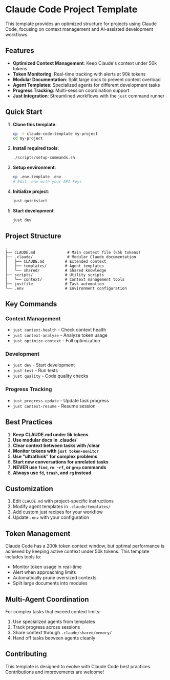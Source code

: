 # Claude Code Project Template

This template provides an optimized structure for projects using Claude Code, focusing on context management and AI-assisted development workflows.

## Features

- **Optimized Context Management**: Keep Claude's context under 50k tokens
- **Token Monitoring**: Real-time tracking with alerts at 90k tokens
- **Modular Documentation**: Split large docs to prevent context overload
- **Agent Templates**: Specialized agents for different development tasks
- **Progress Tracking**: Multi-session coordination support
- **Just Integration**: Streamlined workflows with the `just` command runner

## Quick Start

1. **Clone this template**:
   ```bash
   cp -r claude-code-template my-project
   cd my-project
   ```

2. **Install required tools**:
   ```bash
   ./scripts/setup-commands.sh
   ```

3. **Setup environment**:
   ```bash
   cp .env.template .env
   # Edit .env with your API keys
   ```

4. **Initialize project**:
   ```bash
   just quickstart
   ```

5. **Start development**:
   ```bash
   just dev
   ```

## Project Structure

```
.
├── CLAUDE.md              # Main context file (<5k tokens)
├── .claude/               # Modular Claude documentation
│   ├── CLAUDE.md         # Extended context
│   ├── templates/        # Agent templates
│   └── shared/           # Shared knowledge
├── scripts/              # Utility scripts
│   └── context/          # Context management tools
├── justfile              # Task automation
└── .env                  # Environment configuration
```

## Key Commands

### Context Management
- `just context-health` - Check context health
- `just context-analyze` - Analyze token usage
- `just optimize-context` - Full optimization

### Development
- `just dev` - Start development
- `just test` - Run tests
- `just quality` - Code quality checks

### Progress Tracking
- `just progress-update` - Update task progress
- `just context-resume` - Resume session

## Best Practices

1. **Keep CLAUDE.md under 5k tokens**
2. **Use modular docs in .claude/**
3. **Clear context between tasks with /clear**
4. **Monitor tokens with `just token-monitor`**
5. **Use "ultrathink" for complex problems**
6. **Start new conversations for unrelated tasks**
7. **NEVER use `find`, `rm -rf`, or `grep` commands**
8. **Always use `fd`, `trash`, and `rg` instead**

## Customization

1. Edit `CLAUDE.md` with project-specific instructions
2. Modify agent templates in `.claude/templates/`
3. Add custom just recipes for your workflow
4. Update `.env` with your configuration

## Token Management

Claude Code has a 200k token context window, but optimal performance is achieved by keeping active context under 50k tokens. This template includes tools to:

- Monitor token usage in real-time
- Alert when approaching limits
- Automatically prune oversized contexts
- Split large documents into modules

## Multi-Agent Coordination

For complex tasks that exceed context limits:

1. Use specialized agents from templates
2. Track progress across sessions
3. Share context through `.claude/shared/memory/`
4. Hand off tasks between agents cleanly

## Contributing

This template is designed to evolve with Claude Code best practices. Contributions and improvements are welcome!